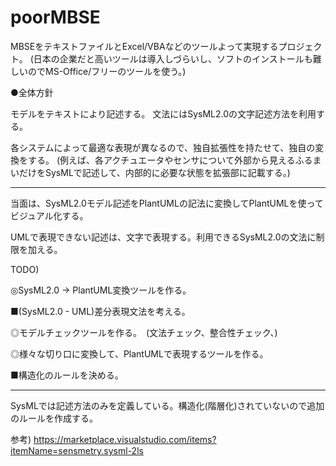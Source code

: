 # poorMBSE

MBSEをテキストファイルとExcel/VBAなどのツールよって実現するプロジェクト。
(日本の企業だと高いツールは導入しづらいし、ソフトのインストールも難しいのでMS-Office/フリーのツールを使う。)

●全体方針

モデルをテキストにより記述する。
文法にはSysML2.0の文字記述方法を利用する。

各システムによって最適な表現が異なるので、独自拡張性を持たせて、独自の変換をする。
(例えば、各アクチュエータやセンサについて外部から見えるふるまいだけをSysMLで記述して、内部的に必要な状態を拡張部に記載する。)

-----------------------------------------

当面は、SysML2.0モデル記述をPlantUMLの記法に変換してPlantUMLを使ってビジュアル化する。

UMLで表現できない記述は、文字で表現する。利用できるSysML2.0の文法に制限を加える。

TODO)

◎SysML2.0 -> PlantUML変換ツールを作る。　

■(SysML2.0 - UML)差分表現文法を考える。

◎モデルチェックツールを作る。　(文法チェック、整合性チェック、)

◎様々な切り口に変換して、PlantUMLで表現するツールを作る。

■構造化のルールを決める。

-----------------------------------------

SysMLでは記述方法のみを定義している。構造化(階層化)されていないので追加のルールを作成する。

参考)
https://marketplace.visualstudio.com/items?itemName=sensmetry.sysml-2ls
